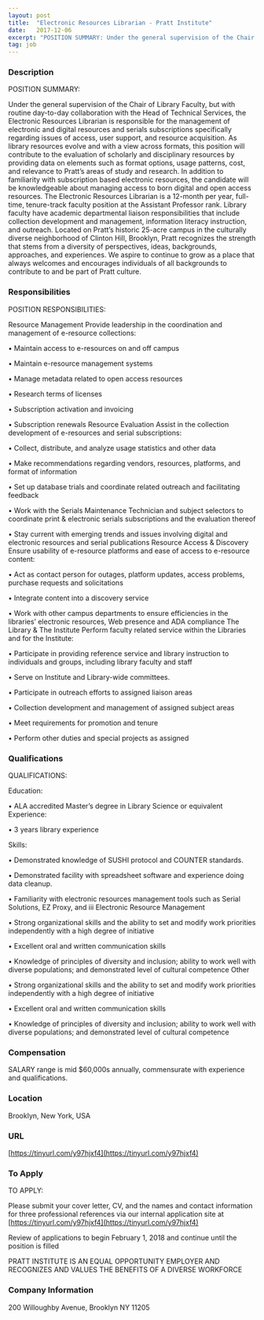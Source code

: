 ```yaml
---
layout: post
title:  "Electronic Resources Librarian - Pratt Institute"
date:   2017-12-06
excerpt: "POSITION SUMMARY: Under the general supervision of the Chair of Library Faculty, but with routine day-to-day collaboration with the Head of Technical Services, the Electronic Resources Librarian is responsible for the management of electronic and digital resources and serials subscriptions specifically regarding issues of access, user support, and resource acquisition...."
tag: job
---
```


### Description   

POSITION SUMMARY:

Under the general supervision of the Chair of Library Faculty, but with routine day-to-day collaboration with the Head of Technical Services, the Electronic Resources Librarian is responsible for the management of electronic and digital resources and serials subscriptions specifically regarding issues of access, user support, and resource acquisition. As library resources evolve and with a view across formats, this position will contribute to the evaluation of scholarly and disciplinary resources by providing data on elements such as format options, usage patterns, cost, and relevance to Pratt’s areas of study and research. In addition to familiarity with subscription based electronic resources, the candidate will be knowledgeable about managing access to born digital and open access resources.
The Electronic Resources Librarian is a 12-month per year, full-time, tenure-track faculty position at the Assistant Professor rank. Library faculty have academic departmental liaison responsibilities that include collection development and management, information literacy instruction, and outreach. Located on Pratt’s historic 25-acre campus in the culturally diverse neighborhood of Clinton Hill, Brooklyn, Pratt recognizes the strength that stems from a diversity of perspectives, ideas, backgrounds, approaches, and experiences. We aspire to continue to grow as a place that always welcomes and encourages individuals of all backgrounds to contribute to and be part of Pratt culture.



### Responsibilities   

POSITION RESPONSIBILITIES:

Resource Management
Provide leadership in the coordination and management of e-resource collections:

• 	Maintain access to e-resources on and off campus

• 	Maintain e-resource management systems

• 	Manage metadata related to open access resources

• 	Research terms of licenses

• 	Subscription activation and invoicing

• 	Subscription renewals
Resource Evaluation
Assist in the collection development of e-resources and serial subscriptions:

• 	Collect, distribute, and analyze usage statistics and other data

• 	Make recommendations regarding vendors, resources, platforms, and format of information

• 	Set up database trials and coordinate related outreach and facilitating feedback

• 	Work with the Serials Maintenance Technician and subject selectors to coordinate print & electronic serials subscriptions and the evaluation thereof

• 	Stay current with emerging trends and issues involving digital and electronic resources and serial publications
Resource Access & Discovery
Ensure usability of e-resource platforms and ease of access to e-resource content:

• 	Act as contact person for outages, platform updates, access problems, purchase requests and solicitations

• 	Integrate content into a discovery service

• 	Work with other campus departments to ensure efficiencies in the libraries’ electronic resources, Web presence and ADA compliance
The Library & The Institute
Perform faculty related service within the Libraries and for the Institute:

• 	Participate in providing reference service and library instruction to individuals and groups, including library faculty and staff

• 	Serve on Institute and Library-wide committees.

• 	Participate in outreach efforts to assigned liaison areas

• 	Collection development and management of assigned subject areas

• 	Meet requirements for promotion and tenure

• 	Perform other duties and special projects as assigned



### Qualifications   

QUALIFICATIONS:

Education:

• 	ALA accredited Master’s degree in Library Science or equivalent
Experience:

• 	3 years library experience
 
Skills:

• 	Demonstrated knowledge of SUSHI protocol and COUNTER standards.

• 	Demonstrated facility with spreadsheet software and experience doing data cleanup.

• 	Familiarity with electronic resources management tools such as Serial Solutions, EZ Proxy, and iii Electronic Resource Management

• 	Strong organizational skills and the ability to set and modify work priorities independently with a high degree of initiative

• 	Excellent oral and written communication skills

• 	Knowledge of principles of diversity and inclusion; ability to work well with diverse populations; and demonstrated level of cultural competence
Other

• 	Strong organizational skills and the ability to set and modify work priorities independently with a high degree of initiative

• 	Excellent oral and written communication skills

• 	Knowledge of principles of diversity and inclusion; ability to work well with diverse populations; and demonstrated level of cultural competence



### Compensation   

SALARY range is mid $60,000s annually, commensurate with experience and qualifications.


### Location   

Brooklyn, New York, USA


### URL   

[https://tinyurl.com/y97hjxf4](https://tinyurl.com/y97hjxf4)

### To Apply   

TO APPLY:

Please submit your cover letter, CV, and the names and contact information for three professional references via our internal application site at [https://tinyurl.com/y97hjxf4](https://tinyurl.com/y97hjxf4)

Review of applications to begin February 1, 2018 and continue until the position is filled

 
PRATT INSTITUTE IS AN EQUAL OPPORTUNITY EMPLOYER AND RECOGNIZES AND VALUES THE BENEFITS OF A DIVERSE WORKFORCE




### Company Information   

200 Willoughby Avenue, Brooklyn NY 11205 




